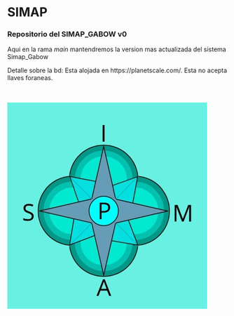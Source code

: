 # SIMAP
<h3>Repositorio del SIMAP_GABOW v0</h3>
<p>Aqui en la rama <i>main</i> mantendremos la version mas actualizada del sistema Simap_Gabow</p>
<p>Detalle sobre la bd: Esta alojada en https://planetscale.com/. Esta no acepta llaves foraneas.</p>
<br>
<br>

<img src="https://github.com/Edgarsc0/SIMAP/blob/main/SIMAP/src/main/webapp/imagenes/logo.jpg">
